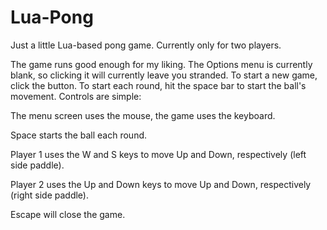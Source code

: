 # Lua-Pong
Just a little Lua-based pong game. Currently only for two players.

The game runs good enough for my liking. The Options menu is currently blank, so clicking it will currently leave you stranded.
To start a new game, click the button. To start each round, hit the space bar to start the ball's movement.
Controls are simple:

  The menu screen uses the mouse, the game uses the keyboard.
	
  Space starts the ball each round.
  
  Player 1 uses the W and S keys to move Up and Down, respectively (left side paddle).
  
  Player 2 uses the Up and Down keys to move Up and Down, respectively (right side paddle).
  
  Escape will close the game.
